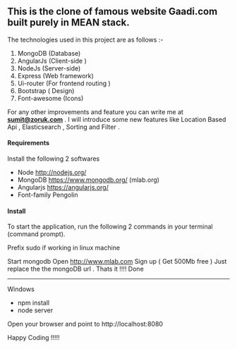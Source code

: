 ## This is the clone of famous website Gaadi.com built purely in MEAN stack. 

The technologies used in this project are as follows :- 
1. MongoDB (Database)
2. AngularJs (Client-side )
3. NodeJs (Server-side)
4. Express (Web framework)
5. Ui-router (For frontend routing )
6. Bootstrap ( Design)
7. Font-awesome (Icons) 

For any other improvements and feature you can write me at <b>sumit@zoruk.com</b> . I will introduce some new features like Location Based Api , Elasticsearch , Sorting and Filter . 

#### Requirements
Install the following 2 softwares
* Node http://nodejs.org/
* MongoDB https://www.mongodb.org/ (mlab.org)
* Angularjs https://angularjs.org/
* Font-family Pengolin

#### Install

To start the application, run the following 2 commands in your terminal (command prompt).

Prefix sudo if working in linux machine

Start mongodb Open http://www.mlab.com Sign up ( Get 500Mb  free ) Just replace the the mongoDB url . Thats it !!!! Done
 
-----------------------
Windows

* npm install
* node server

Open your browser and point to http://localhost:8080

Happy Coding !!!!!

